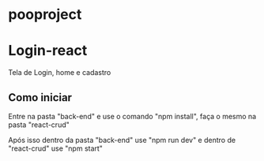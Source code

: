 # pooproject
# Login-react
<p>Tela de Login, home e cadastro</p>

<h2>Como iniciar</h2>
<p>Entre na pasta "back-end" e use o comando "npm install", faça o mesmo na pasta "react-crud"</p>
<p>Após isso dentro da pasta "back-end" use "npm run dev" e dentro de "react-crud" use "npm start"</p>
